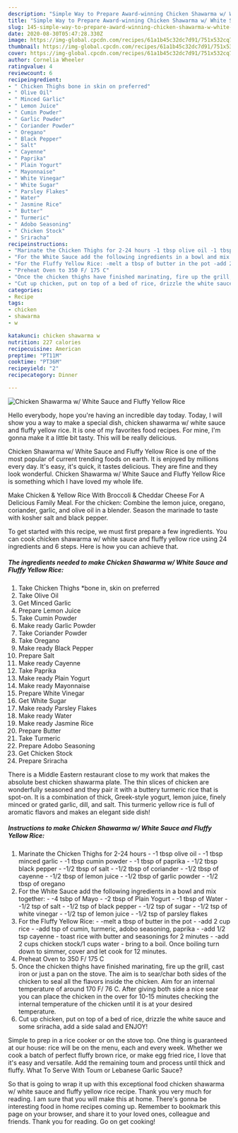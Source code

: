 ```yaml
---
description: "Simple Way to Prepare Award-winning Chicken Shawarma w/ White Sauce and Fluffy Yellow Rice"
title: "Simple Way to Prepare Award-winning Chicken Shawarma w/ White Sauce and Fluffy Yellow Rice"
slug: 145-simple-way-to-prepare-award-winning-chicken-shawarma-w-white-sauce-and-fluffy-yellow-rice
date: 2020-08-30T05:47:28.330Z
image: https://img-global.cpcdn.com/recipes/61a1b45c32dc7d91/751x532cq70/chicken-shawarma-w-white-sauce-and-fluffy-yellow-rice-recipe-main-photo.jpg
thumbnail: https://img-global.cpcdn.com/recipes/61a1b45c32dc7d91/751x532cq70/chicken-shawarma-w-white-sauce-and-fluffy-yellow-rice-recipe-main-photo.jpg
cover: https://img-global.cpcdn.com/recipes/61a1b45c32dc7d91/751x532cq70/chicken-shawarma-w-white-sauce-and-fluffy-yellow-rice-recipe-main-photo.jpg
author: Cornelia Wheeler
ratingvalue: 4
reviewcount: 6
recipeingredient:
- " Chicken Thighs bone in skin on preferred"
- " Olive Oil"
- " Minced Garlic"
- " Lemon Juice"
- " Cumin Powder"
- " Garlic Powder"
- " Coriander Powder"
- " Oregano"
- " Black Pepper"
- " Salt"
- " Cayenne"
- " Paprika"
- " Plain Yogurt"
- " Mayonnaise"
- " White Vinegar"
- " White Sugar"
- " Parsley Flakes"
- " Water"
- " Jasmine Rice"
- " Butter"
- " Turmeric"
- " Adobo Seasoning"
- " Chicken Stock"
- " Sriracha"
recipeinstructions:
- "Marinate the Chicken Thighs for 2-24 hours -1 tbsp olive oil -1 tbsp minced garlic -1 tbsp cumin powder -1 tbsp of paprika -1/2 tbsp black pepper -1/2 tbsp of salt -1/2 tbsp of coriander -1/2 tbsp of cayenne -1/2 tbsp of lemon juice -1/2 tbsp of garlic powder -1/2 tbsp of oregano"
- "For the White Sauce add the following ingredients in a bowl and mix together: -4 tsbp of Mayo -2 tbsp of Plain Yogurt -1 tbsp of Water -1/2 tsp of salt -1/2 tsp of black pepper -1/2 tsp of sugar -1/2 tsp of white vinegar -1/2 tsp of lemon juice -1/2 tsp of parsley flakes"
- "For the Fluffy Yellow Rice: -melt a tbsp of butter in the pot -add 2 cup rice  -add tsp of cumin, turmeric, adobo seasoning, paprika -add 1/2 tsp cayenne toast rice with butter and seasonings for 2 minutes -add 2 cups chicken stock/1 cups water bring to a boil. Once boiling turn down to simmer, cover and let cook for 12 minutes."
- "Preheat Oven to 350 F/ 175 C"
- "Once the chicken thighs have finished marinating, fire up the grill, cast iron or just a pan on the stove. The aim is to sear/char both sides of the chicken to seal all the flavors inside the chicken. Aim for an internal temperature of around 170 F/ 76 C. After giving both side a nice sear you can place the chicken in the over for 10-15 minutes checking the internal temperature of the chicken until it is at your desired temperature."
- "Cut up chicken, put on top of a bed of rice, drizzle the white sauce and some sriracha, add a side salad and ENJOY!"
categories:
- Recipe
tags:
- chicken
- shawarma
- w

katakunci: chicken shawarma w 
nutrition: 227 calories
recipecuisine: American
preptime: "PT11M"
cooktime: "PT36M"
recipeyield: "2"
recipecategory: Dinner

---
```



![Chicken Shawarma w/ White Sauce and Fluffy Yellow Rice](https://img-global.cpcdn.com/recipes/61a1b45c32dc7d91/751x532cq70/chicken-shawarma-w-white-sauce-and-fluffy-yellow-rice-recipe-main-photo.jpg)

Hello everybody, hope you're having an incredible day today. Today, I will show you a way to make a special dish, chicken shawarma w/ white sauce and fluffy yellow rice. It is one of my favorites food recipes. For mine, I'm gonna make it a little bit tasty. This will be really delicious.

Chicken Shawarma w/ White Sauce and Fluffy Yellow Rice is one of the most popular of current trending foods on earth. It is enjoyed by millions every day. It's easy, it's quick, it tastes delicious. They are fine and they look wonderful. Chicken Shawarma w/ White Sauce and Fluffy Yellow Rice is something which I have loved my whole life.

Make Chicken &amp; Yellow Rice With Broccoli &amp; Cheddar Cheese For A Delicious Family Meal. For the chicken: Combine the lemon juice, oregano, coriander, garlic, and olive oil in a blender. Season the marinade to taste with kosher salt and black pepper.


To get started with this recipe, we must first prepare a few ingredients. You can cook chicken shawarma w/ white sauce and fluffy yellow rice using 24 ingredients and 6 steps. Here is how you can achieve that.

<!--inarticleads1-->

##### The ingredients needed to make Chicken Shawarma w/ White Sauce and Fluffy Yellow Rice:

1. Take  Chicken Thighs *bone in, skin on preferred
1. Take  Olive Oil
1. Get  Minced Garlic
1. Prepare  Lemon Juice
1. Take  Cumin Powder
1. Make ready  Garlic Powder
1. Take  Coriander Powder
1. Take  Oregano
1. Make ready  Black Pepper
1. Prepare  Salt
1. Make ready  Cayenne
1. Take  Paprika
1. Make ready  Plain Yogurt
1. Make ready  Mayonnaise
1. Prepare  White Vinegar
1. Get  White Sugar
1. Make ready  Parsley Flakes
1. Make ready  Water
1. Make ready  Jasmine Rice
1. Prepare  Butter
1. Take  Turmeric
1. Prepare  Adobo Seasoning
1. Get  Chicken Stock
1. Prepare  Sriracha


There is a Middle Eastern restaurant close to my work that makes the absolute best chicken shawarma plate. The thin slices of chicken are wonderfully seasoned and they pair it with a buttery turmeric rice that is spot-on. It is a combination of thick, Greek-style yogurt, lemon juice, finely minced or grated garlic, dill, and salt. This turmeric yellow rice is full of aromatic flavors and makes an elegant side dish! 

<!--inarticleads2-->

##### Instructions to make Chicken Shawarma w/ White Sauce and Fluffy Yellow Rice:

1. Marinate the Chicken Thighs for 2-24 hours - -1 tbsp olive oil - -1 tbsp minced garlic - -1 tbsp cumin powder - -1 tbsp of paprika - -1/2 tbsp black pepper - -1/2 tbsp of salt - -1/2 tbsp of coriander - -1/2 tbsp of cayenne - -1/2 tbsp of lemon juice - -1/2 tbsp of garlic powder - -1/2 tbsp of oregano
1. For the White Sauce add the following ingredients in a bowl and mix together: - -4 tsbp of Mayo - -2 tbsp of Plain Yogurt - -1 tbsp of Water - -1/2 tsp of salt - -1/2 tsp of black pepper - -1/2 tsp of sugar - -1/2 tsp of white vinegar - -1/2 tsp of lemon juice - -1/2 tsp of parsley flakes
1. For the Fluffy Yellow Rice: - -melt a tbsp of butter in the pot - -add 2 cup rice  - -add tsp of cumin, turmeric, adobo seasoning, paprika - -add 1/2 tsp cayenne - toast rice with butter and seasonings for 2 minutes - -add 2 cups chicken stock/1 cups water - bring to a boil. Once boiling turn down to simmer, cover and let cook for 12 minutes.
1. Preheat Oven to 350 F/ 175 C
1. Once the chicken thighs have finished marinating, fire up the grill, cast iron or just a pan on the stove. The aim is to sear/char both sides of the chicken to seal all the flavors inside the chicken. Aim for an internal temperature of around 170 F/ 76 C. After giving both side a nice sear you can place the chicken in the over for 10-15 minutes checking the internal temperature of the chicken until it is at your desired temperature.
1. Cut up chicken, put on top of a bed of rice, drizzle the white sauce and some sriracha, add a side salad and ENJOY!


Simple to prep in a rice cooker or on the stove top. One thing is guaranteed at our house: rice will be on the menu, each and every week. Whether we cook a batch of perfect fluffy brown rice, or make egg fried rice, I love that it&#39;s easy and versatile. Add the remaining toum and process until thick and fluffy. What To Serve With Toum or Lebanese Garlic Sauce? 

So that is going to wrap it up with this exceptional food chicken shawarma w/ white sauce and fluffy yellow rice recipe. Thank you very much for reading. I am sure that you will make this at home. There's gonna be interesting food in home recipes coming up. Remember to bookmark this page on your browser, and share it to your loved ones, colleague and friends. Thank you for reading. Go on get cooking!

